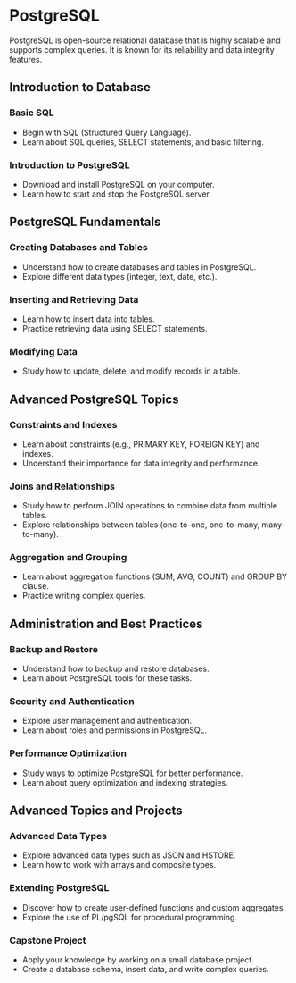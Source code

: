 # PostgreSQL

PostgreSQL is open-source relational database that is highly scalable and supports complex queries. It is known for its reliability and data integrity features.

## Introduction to Database

### Basic SQL

* Begin with SQL (Structured Query Language).
* Learn about SQL queries, SELECT statements, and basic filtering.

### Introduction to PostgreSQL

* Download and install PostgreSQL on your computer.
* Learn how to start and stop the PostgreSQL server.

## PostgreSQL Fundamentals

### Creating Databases and Tables

* Understand how to create databases and tables in PostgreSQL.
* Explore different data types (integer, text, date, etc.).

###  Inserting and Retrieving Data

* Learn how to insert data into tables.
* Practice retrieving data using SELECT statements.

### Modifying Data

* Study how to update, delete, and modify records in a table.

## Advanced PostgreSQL Topics

### Constraints and Indexes

* Learn about constraints (e.g., PRIMARY KEY, FOREIGN KEY) and indexes.
* Understand their importance for data integrity and performance.

### Joins and Relationships

* Study how to perform JOIN operations to combine data from multiple tables.
* Explore relationships between tables (one-to-one, one-to-many, many-to-many).

### Aggregation and Grouping

* Learn about aggregation functions (SUM, AVG, COUNT) and GROUP BY clause.
* Practice writing complex queries.


## Administration and Best Practices

### Backup and Restore

* Understand how to backup and restore databases.
* Learn about PostgreSQL tools for these tasks.

### Security and Authentication

* Explore user management and authentication.
* Learn about roles and permissions in PostgreSQL.

### Performance Optimization

* Study ways to optimize PostgreSQL for better performance.
* Learn about query optimization and indexing strategies.


## Advanced Topics and Projects

### Advanced Data Types

* Explore advanced data types such as JSON and HSTORE.
* Learn how to work with arrays and composite types.

### Extending PostgreSQL

* Discover how to create user-defined functions and custom aggregates.
* Explore the use of PL/pgSQL for procedural programming.

### Capstone Project

* Apply your knowledge by working on a small database project.
* Create a database schema, insert data, and write complex queries.




